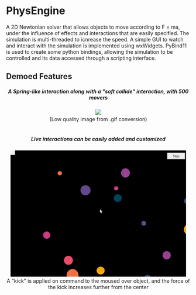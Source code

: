 # PhysEngine
 
A 2D Newtonian solver that allows objects to move according to F = ma, under the influence of effects and interactions that are easily specified.
The simulation is multi-threaded to icnrease the speed.
A simple GUI to watch and interact with the simulation is implemented using wxWidgets.
PyBind11 is used to create some python bindings, allowing the simulation to be controlled and its data accessed through a scripting interface.

## Demoed Features

<div align="center">
 <h5> A Spring-like interaction along with a "soft collide" interaction, with 500 movers<br> </h5>
 <img src="showcase/500_movers_and_spring.gif" width="480"/>
 <br>
 (Low quality image from .gif conversion)
</div>  
<br>
<div align="center">
 <h5> Live interactions can be easily added and customized<br> </h5>
 <img src="showcase/kicking.gif" width="480"/>
 <br>
 A "kick" is applied on command to the moused over object, and the force of the kick increases further from the center 
</div>  




